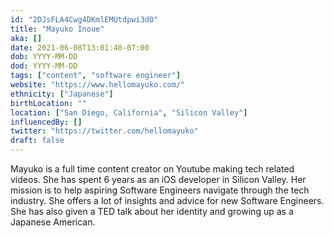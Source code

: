 ```yaml
---
id: "2DJsFLA4Cwg4DKmlEMUtdpwi3dO"
title: "Mayuko Inoue"
aka: []
date: 2021-06-08T13:01:40-07:00
dob: YYYY-MM-DD
dod: YYYY-MM-DD
tags: ["content", "software engineer"]
website: "https://www.hellomayuko.com/"
ethnicity: ["Japanese"]
birthLocation: ""
location: ["San Diego, California", "Silicon Valley"]
influencedBy: []
twitter: "https://twitter.com/hellomayuko"
draft: false
---
```


Mayuko is a full time content creator on Youtube making tech related videos. She
has spent 6 years as an iOS developer in Silicon Valley. Her mission is to help
aspiring Software Engineers navigate through the tech industry. She offers a lot
of insights and advice for new Software Engineers. She has also given a TED talk
about her identity and growing up as a Japanese American.
